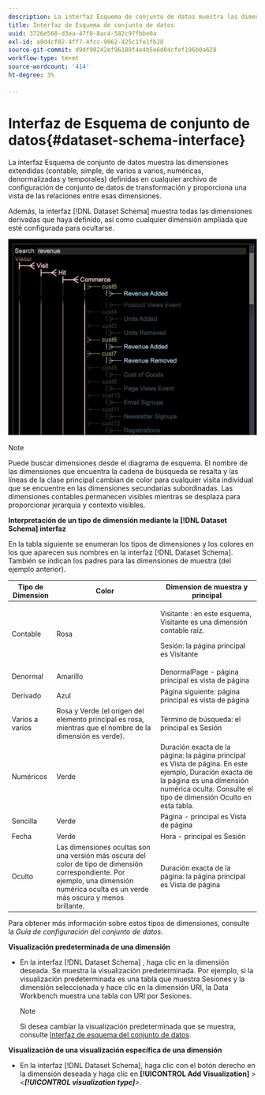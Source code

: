 ```yaml
---
description: La interfaz Esquema de conjunto de datos muestra las dimensiones extendidas (contable, simple, de varios a varios, numéricas, denormalizadas y temporales) definidas en cualquier archivo de configuración de conjunto de datos de transformación y proporciona una vista de las relaciones entre esas dimensiones.
title: Interfaz de Esquema de conjunto de datos
uuid: 3726e568-d3ea-47f8-8ac4-582c97fbbe0a
exl-id: a8d4cf02-4ff7-4fcc-9062-425c1fe1fb28
source-git-commit: d9df90242ef96188f4e4b5e6d04cfef196b0a628
workflow-type: tm+mt
source-wordcount: '414'
ht-degree: 3%

---
```


# Interfaz de Esquema de conjunto de datos{#dataset-schema-interface}

La interfaz Esquema de conjunto de datos muestra las dimensiones extendidas (contable, simple, de varios a varios, numéricas, denormalizadas y temporales) definidas en cualquier archivo de configuración de conjunto de datos de transformación y proporciona una vista de las relaciones entre esas dimensiones.

Además, la interfaz [!DNL Dataset Schema] muestra todas las dimensiones derivadas que haya definido, así como cualquier dimensión ampliada que esté configurada para ocultarse.

![](assets/vis_DatasetSchema_Example2.png)

>[!NOTE]
>
>Puede buscar dimensiones desde el diagrama de esquema. El nombre de las dimensiones que encuentra la cadena de búsqueda se resalta y las líneas de la clase principal cambian de color para cualquier visita individual que se encuentre en las dimensiones secundarias subordinadas. Las dimensiones contables permanecen visibles mientras se desplaza para proporcionar jerarquía y contexto visibles.

**Interpretación de un tipo de dimensión mediante la  [!DNL Dataset Schema] interfaz**

En la tabla siguiente se enumeran los tipos de dimensiones y los colores en los que aparecen sus nombres en la interfaz [!DNL Dataset Schema]. También se indican los padres para las dimensiones de muestra (del ejemplo anterior).

<table id="table_CF888522626E49A4A10D87085CAB5CC1"> 
 <thead> 
  <tr> 
   <th colname="col1" class="entry"> Tipo de Dimension </th> 
   <th colname="col2" class="entry"> Color </th> 
   <th colname="col3" class="entry"> Dimension de muestra y principal </th> 
  </tr> 
 </thead>
 <tbody> 
  <tr> 
   <td colname="col1"> Contable </td> 
   <td colname="col2"> Rosa </td> 
   <td colname="col3"> <p>Visitante : en este esquema, Visitante es una dimensión contable raíz. </p> <p>Sesión: la página principal es Visitante </p> </td> 
  </tr> 
  <tr> 
   <td colname="col1"> Denormal </td> 
   <td colname="col2"> Amarillo </td> 
   <td colname="col3"> DenormalPage - página principal es vista de página </td> 
  </tr> 
  <tr> 
   <td colname="col1"> Derivado </td> 
   <td colname="col2"> Azul </td> 
   <td colname="col3"> Página siguiente: página principal es vista de página </td> 
  </tr> 
  <tr> 
   <td colname="col1"> Varios a varios </td> 
   <td colname="col2"> Rosa y Verde (el origen del elemento principal es rosa, mientras que el nombre de la dimensión es verde). </td> 
   <td colname="col3"> Término de búsqueda: el principal es Sesión </td> 
  </tr> 
  <tr> 
   <td colname="col1"> Numéricos </td> 
   <td colname="col2"> Verde </td> 
   <td colname="col3"> Duración exacta de la página: la página principal es Vista de página. En este ejemplo, Duración exacta de la página es una dimensión numérica oculta. Consulte el tipo de dimensión Oculto en esta tabla. </td> 
  </tr> 
  <tr> 
   <td colname="col1"> Sencilla </td> 
   <td colname="col2"> Verde </td> 
   <td colname="col3"> Página - principal es Vista de página </td> 
  </tr> 
  <tr> 
   <td colname="col1"> Fecha </td> 
   <td colname="col2"> Verde </td> 
   <td colname="col3"> Hora - principal es Sesión </td> 
  </tr> 
  <tr> 
   <td colname="col1"> Oculto </td> 
   <td colname="col2"> Las dimensiones ocultas son una versión más oscura del color de tipo de dimensión correspondiente. Por ejemplo, una dimensión numérica oculta es un verde más oscuro y menos brillante. </td> 
   <td colname="col3"> Duración exacta de la página: la página principal es Vista de página </td> 
  </tr> 
 </tbody> 
</table>

Para obtener más información sobre estos tipos de dimensiones, consulte la *Guía de configuración del conjunto de datos*.

**Visualización predeterminada de una dimensión**

* En la interfaz [!DNL Dataset Schema] , haga clic en la dimensión deseada. Se muestra la visualización predeterminada. Por ejemplo, si la visualización predeterminada es una tabla que muestra Sesiones y la dimensión seleccionada y hace clic en la dimensión URI, la Data Workbench muestra una tabla con URI por Sesiones.

   >[!NOTE]
   >
   >Si desea cambiar la visualización predeterminada que se muestra, consulte [Interfaz de esquema del conjunto de datos](../../../home/c-get-started/c-admin-intrf/c-dtst-sch-intrf.md#concept-e147b3a5b542453ca2b121e1c85bb175).

**Visualización de una visualización específica de una dimensión**

* En la interfaz [!DNL Dataset Schema], haga clic con el botón derecho en la dimensión deseada y haga clic en **[!UICONTROL Add Visualization]** > *&lt;**[!UICONTROL visualization type]**>*.
